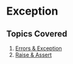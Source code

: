 # Exception

## Topics Covered

1. [Errors & Exception](https://github.com/ShrikanthDeva/Python-Tutorial/blob/main/03.%20PCAP/04%20.%20Exceptions/01.%20Errors%20%26%20Exception.md)
2. [Raise & Assert](https://github.com/ShrikanthDeva/Python-Tutorial/blob/main/03.%20PCAP/04%20.%20Exceptions/02.%20Raise%20%26%20Assert.md)